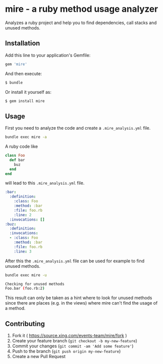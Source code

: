 # mire - a ruby method usage analyzer

Analyzes a ruby project and help you to find dependencies, call stacks
and unused methods.

## Installation

Add this line to your application's Gemfile:

```ruby
gem 'mire'
```

And then execute:

```bash
$ bundle
```

Or install it yourself as:

```bash
$ gem install mire
```

## Usage

First you need to analyze the code and create a `.mire_analysis.yml` file.

```bash
bundle exec mire -a
```

A ruby code like

```ruby
class Foo
  def bar
    buz
  end
end
```

will lead to this `.mire_analysis.yml` file.

```yaml
:bar:
  :definition:
    :class: Foo
    :method: :bar
    :file: foo.rb
    :line: 2
  :invocations: []
:buz:
  :definition:
  :invocations:
  - :class: Foo
    :method: :bar
    :file: foo.rb
    :line: 3
```

After this the `.mire_analysis.yml` file can be used for example to find unused
methods.

```bash
bundle exec mire -u

Checking for unused methods
Foo.bar (foo.rb:2)
```

This result can only be taken as a hint where to look for unused methods since
there are places (e.g. in the views) where mire can't find the usage of a
method.

## Contributing

1. Fork it ( https://source.xing.com/events-team/mire/fork )
2. Create your feature branch (`git checkout -b my-new-feature`)
3. Commit your changes (`git commit -am 'Add some feature'`)
4. Push to the branch (`git push origin my-new-feature`)
5. Create a new Pull Request
